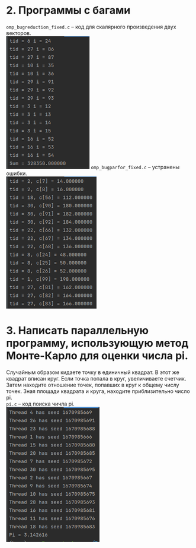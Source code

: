 # 2. Программы с багами
`omp_bugreduction_fixed.c` – код для скалярного произведения двух векторов.   
![img.png](img.png)
`omp_bugparfor_fixed.c` – устранены ошибки.  
![img_1.png](img_1.png)
# 3. Написать параллельную программу, использующую метод Монте-Карло для оценки числа pi.
Случайным образом кидаете точку в единичный квадрат. В этот же квадрат вписан круг. Если точка попала в круг, увеличиваете счетчик. Затем находите отношение точек, попавших в круг к общему числу точек. Зная площади квадрата и круга, находите приблизительно число pi.  
`pi.c` – код поиска чичла pi.  
![img_2.png](img_2.png)